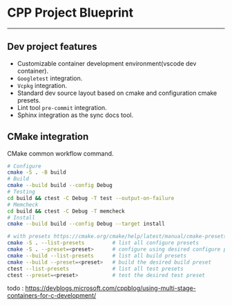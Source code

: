 
# CPP Project Blueprint

---

## Dev project features

- Customizable container development environment(vscode dev container).
- `Googletest` integration.
- `Vcpkg` integration.
- Standard dev source layout based on cmake and configuration cmake presets.
- Lint tool `pre-commit` integration.
- Sphinx integration as the sync docs tool.


## CMake integration

CMake common workflow command.

```bash
# Configure
cmake -S . -B build
# Build
cmake --build build --config Debug
# Testing
cd build && ctest -C Debug -T test --output-on-failure
# Memcheck
cd build && ctest -C Debug -T memcheck
# Install
cmake --build build --config Debug --target install

# with presets https://cmake.org/cmake/help/latest/manual/cmake-presets.7.html
cmake -S . --list-presets         # list all configure presets
cmake -S . --preset=<preset>      # configure using desired configure preset
cmake --build --list-presets      # list all build presets
cmake --build --preset=<preset>   # build the desired build preset
ctest --list-presets              # list all test presets
ctest --preset=<preset>           # test the desired test preset
```

todo : <https://devblogs.microsoft.com/cppblog/using-multi-stage-containers-for-c-development/>
